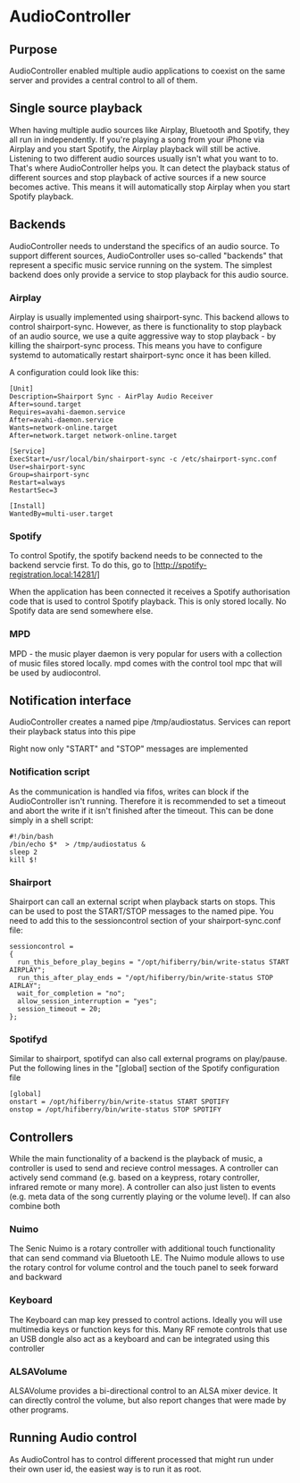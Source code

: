 # AudioController

## Purpose
AudioController enabled multiple audio applications to coexist on the 
same server and provides a central control to all of them.

## Single source playback
When having multiple audio sources like Airplay, Bluetooth and Spotify, 
they all run in independently. If you're playing a song from your iPhone
via Airplay and you start Spotify, the Airplay playback will still be
active. Listening to two different audio sources usually isn't what you
want to to. 
That's where AudioController helps you. It can detect the playback 
status of different sources and stop playback of active sources if a new
source becomes active. This means it will automatically stop Airplay when
you start Spotify playback.

## Backends
AudioController needs to understand the specifics of an audio source. 
To support different sources, AudioController uses so-called "backends" 
that represent a specific music service running on the system. The 
simplest backend does only provide a service to stop playback for this
audio source. 

### Airplay

Airplay is usually implemented using shairport-sync. This backend allows 
to control shairport-sync. However, as there is functionality to stop
playback of an audio source, we use a quite aggressive way to stop 
playback - by killing the shairport-sync process. 
This means you have to configure systemd to automatically restart 
shairport-sync once it has been killed.

A configuration could look like this:

```
[Unit]
Description=Shairport Sync - AirPlay Audio Receiver
After=sound.target
Requires=avahi-daemon.service
After=avahi-daemon.service
Wants=network-online.target
After=network.target network-online.target

[Service]
ExecStart=/usr/local/bin/shairport-sync -c /etc/shairport-sync.conf
User=shairport-sync
Group=shairport-sync
Restart=always
RestartSec=3

[Install]
WantedBy=multi-user.target
```

### Spotify

To control Spotify, the spotify backend needs to be connected to the 
backend servcie first. To do this, go to
[http://spotify-registration.local:14281/]

When the application has been connected it receives a Spotify 
authorisation code that is used to control Spotify playback. This is 
only stored locally. No Spotify data are send somewhere else.


### MPD

MPD - the music player daemon is very popular for users with a collection
of music files stored locally. mpd comes with the control tool mpc that 
will be used by audiocontrol. 


## Notification interface
AudioController creates a named pipe /tmp/audiostatus.
Services can report their playback status into this pipe

Right now only "START" and "STOP" messages are implemented

### Notification script
As the communication is handled via fifos, writes can block if the 
AudioController isn't running. Therefore it is recommended to set a 
timeout and abort the write if it isn't finished after the timeout.
This can be done simply in a shell script:

```
#!/bin/bash
/bin/echo $*  > /tmp/audiostatus &
sleep 2
kill $!
```

### Shairport

Shairport can call an external script when playback starts on stops.
This can be used to post the START/STOP messages to the named pipe. You
need to add this to the sessioncontrol section of your shairport-sync.conf 
file:

```
sessioncontrol =
{
  run_this_before_play_begins = "/opt/hifiberry/bin/write-status START AIRPLAY";
  run_this_after_play_ends = "/opt/hifiberry/bin/write-status STOP AIRLAY"; 
  wait_for_completion = "no";
  allow_session_interruption = "yes";
  session_timeout = 20;
};
```

### Spotifyd

Similar to shairport, spotifyd can also call external programs on 
play/pause. Put the following lines in the "[global] section of the 
Spotify configuration file 

```
[global]
onstart = /opt/hifiberry/bin/write-status START SPOTIFY
onstop = /opt/hifiberry/bin/write-status STOP SPOTIFY
```

## Controllers

While the main functionality of a backend is the playback of music, a
controller is used to send and recieve control messages. A controller 
can actively send command (e.g. based on a keypress, rotary controller,
infrared remote or many more). A controller can also just listen to 
events (e.g. meta data of the song currently playing or the volume 
level). If can also combine both

### Nuimo

The Senic Nuimo is a rotary controller with additional touch 
functionality that can send command via Bluetooth LE.
The Nuimo module allows to use the rotary control for volume control
and the touch panel to seek forward and backward

### Keyboard

The Keyboard can map key pressed to control actions. Ideally you will 
use multimedia keys or function keys for this. Many RF remote controls 
that use an USB dongle also act as a keyboard and can be integrated 
using this controller

### ALSAVolume

ALSAVolume provides a bi-directional control to an ALSA mixer device. 
It can directly control the volume, but also report changes that were
made by other programs.


## Running Audio control

As AudioControl has to control different processed that might run under 
their own user id, the easiest way is to run it as root. 
